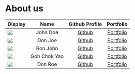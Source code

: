 # About us

Display |     Name     |            Github Profile            | Portfolio 
--------|:------------:|:------------------------------------:|:---------:
![](https://via.placeholder.com/100.png?text=Photo) |   John Doe   |    [Github](https://github.com/)     | [Portfolio](docs/team/johndoe.md)
![](https://via.placeholder.com/100.png?text=Photo) |   Don Joe    |    [Github](https://github.com/)     | [Portfolio](docs/team/johndoe.md)
![](https://via.placeholder.com/100.png?text=Photo) |   Ron John   |    [Github](https://github.com/)     | [Portfolio](docs/team/johndoe.md)
![](https://via.placeholder.com/100.png?text=Photo) | Goh Chok Yao | [Github](https://github.com/chokyao) | [Portfolio](docs/team/johndoe.md)
![](https://via.placeholder.com/100.png?text=Photo) |   Don Roe    |    [Github](https://github.com/)     | [Portfolio](docs/team/johndoe.md)
